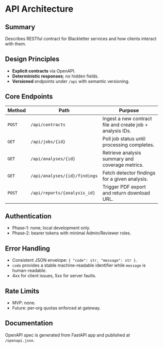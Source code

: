 # API Architecture

## Summary

Describes RESTful contract for Blackletter services and how clients interact with them.

## Design Principles

- **Explicit contracts** via OpenAPI.
- **Deterministic responses**; no hidden fields.
- **Versioned** endpoints under `/api` with semantic versioning.

## Core Endpoints

| Method | Path | Purpose |
|---|---|---|
| `POST` | `/api/contracts` | Ingest a new contract file and create job + analysis IDs. |
| `GET` | `/api/jobs/{id}` | Poll job status until processing completes. |
| `GET` | `/api/analyses/{id}` | Retrieve analysis summary and coverage metrics. |
| `GET` | `/api/analyses/{id}/findings` | Fetch detector findings for a given analysis. |
| `POST` | `/api/reports/{analysis_id}` | Trigger PDF export and return download URL. |

## Authentication

- Phase‑1: none; local development only.
- Phase‑2: bearer tokens with minimal Admin/Reviewer roles.

## Error Handling

- Consistent JSON envelope: `{ "code": str, "message": str }`.
- `code` provides a stable machine-readable identifier while `message` is human-readable.
- 4xx for client issues, 5xx for server faults.

## Rate Limits

- MVP: none.
- Future: per‑org quotas enforced at gateway.

## Documentation

OpenAPI spec is generated from FastAPI app and published at `/openapi.json`.
